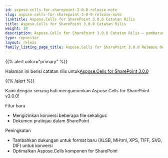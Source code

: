 ```yaml
---
id: aspose-cells-for-sharepoint-3-0-0-release-note
slug: aspose-cells-for-sharepoint-3-0-0-release-note
linktitle: Aspose.Cells for SharePoint 3.0.0 Catatan Rilis
title: Aspose.Cells for SharePoint 3.0.0 Catatan Rilis
weight: 10
description: Aspose.Cells for SharePoint 3.0.0 Catatan Rilis – pembaruan dan perbaikan terkini
type: repositor
layout: releas
family_listing_page_title: Aspose.Cells for SharePoint 3.0.0 Release Note
---
```

{{% alert color="primary" %}} 

 Halaman ini berisi catatan rilis untuk[Aspose.Cells for SharePoint 3.0.0](https://releases.aspose.com/cells/sharepoint/new-releases/aspose.cells-for-sharepoint-3.0.0/)

{{% /alert %}} 

 Kami dengan senang hati mengumumkan Aspose.Cells for SharePoint v3.0.0!

 Fitur baru

- Mengizinkan
 konversi beberapa file sekaligus
- Dokumen
 pratinjau dalam SharePoint

 Peningkatan

- Tambahkan dukungan
untuk format baru (XLSB, MHtml, XPS, TIFF, SVG, DIF) untuk konversi
- Optimalkan Aspose.Cells
 komponen for SharePoint
